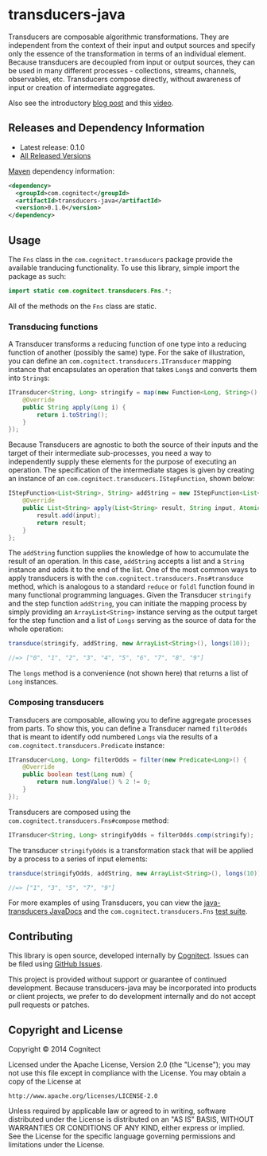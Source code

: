 # transducers-java

Transducers are composable algorithmic transformations. They are independent from the context of their input and output sources and specify only the essence of the transformation in terms of an individual element. Because transducers are decoupled from input or output sources, they can be used in many different processes - collections, streams, channels, observables, etc. Transducers compose directly, without awareness of input or creation of intermediate aggregates.

Also see the introductory [blog post](http://blog.cognitect.com/blog/2014/8/6/transducers-are-coming) and this [video](https://www.youtube.com/watch?v=6mTbuzafcII).

## Releases and Dependency Information

* Latest release: 0.1.0
* [All Released Versions](http://search.maven.org/#search%7Cgav%7C1%7Cg%3A%22com.cognitect%22%20AND%20a%3A%22transducers-java%22)

[Maven](http://maven.apache.org/) dependency information:

```xml
<dependency>
  <groupId>com.cognitect</groupId>
  <artifactId>transducers-java</artifactId>
  <version>0.1.0</version>
</dependency>
```

## Usage

The `Fns` class in the `com.cognitect.transducers` package provide the available tranducing functionality.  To use this library, simple import the package as such:

```java
import static com.cognitect.transducers.Fns.*;
```

All of the methods on the `Fns` class are static.

### Transducing functions

A Transducer transforms a reducing function of one type into a reducing function of another (possibly the same) type.  For the sake of illustration, you can define an `com.cognitect.transducers.ITransducer` mapping instance that encapsulates an operation that takes `Long`s and converts them into `String`s:

```java
ITransducer<String, Long> stringify = map(new Function<Long, String>() {
    @Override
    public String apply(Long i) {
        return i.toString();
    }
});
```

Because Transducers are agnostic to both the source of their inputs and the target of their intermediate sub-processes, you need a way to independently supply these elements for the purpose of executing an operation.  The specification of the intermediate stages is given by creating an instance of an `com.cognitect.transducers.IStepFunction`, shown below:

```java
IStepFunction<List<String>, String> addString = new IStepFunction<List<String>, String>() {
    @Override
    public List<String> apply(List<String> result, String input, AtomicBoolean reduced) {
        result.add(input);
        return result;
    }
};
```

The `addString` function supplies the knowledge of how to accumulate the result of an operation.  In this case, `addString` accepts a list and a `String` instance and adds it to the end of the list.  One of the most common ways to apply transducers is with the `com.cognitect.transducers.Fns#transduce` method, which is analogous to a standard `reduce` or `foldl` function found in many functional programming languages.  Given the Transducer `stringify` and the step function `addString`, you can initiate the mapping process by simply providing an `ArrayList<String>` instance serving as the output target for the step function and a list of `Longs` serving as the source of data for the whole operation:

```java
transduce(stringify, addString, new ArrayList<String>(), longs(10));

//=> ["0", "1", "2", "3", "4", "5", "6", "7", "8", "9"]
```

The `longs` method is a convenience (not shown here) that returns a list of `Long` instances.

### Composing transducers

Transducers are composable, allowing you to define aggregate processes from parts.  To show this, you can define a Transducer named `filterOdds` that is meant to identify odd numbered `Longs` via the results of a `com.cognitect.transducers.Predicate` instance:

```java
ITransducer<Long, Long> filterOdds = filter(new Predicate<Long>() {
    @Override
    public boolean test(Long num) {
        return num.longValue() % 2 != 0;
    }
});			
```

Transducers are composed using the `com.cognitect.transducers.Fns#compose` method:

```java
ITransducer<String, Long> stringifyOdds = filterOdds.comp(stringify);
```

The transducer `stringifyOdds` is a transformation stack that will be applied by a process to a series of input elements:

```java
transduce(stringifyOdds, addString, new ArrayList<String>(), longs(10));

//=> ["1", "3", "5", "7", "9"]
```

For more examples of using Transducers, you can view the [java-transducers JavaDocs](http://cognitect-labs.github.io/transducers-java/) and the `com.cognitect.transducers.Fns` [test suite](https://github.com/cognitect-labs/transducers-java/blob/master/src/test/com/cognitect/transducers/FnsTest.java).


## Contributing 

This library is open source, developed internally by [Cognitect](http://cognitect.com). Issues can be filed using [GitHub Issues](https://github.com/cognitect-labs/transducers-java/issues).

This project is provided without support or guarantee of continued development.
Because transducers-java may be incorporated into products or client projects, we prefer to do development internally and do not accept pull requests or patches. 

## Copyright and License

Copyright © 2014 Cognitect

Licensed under the Apache License, Version 2.0 (the "License");
you may not use this file except in compliance with the License.
You may obtain a copy of the License at

    http://www.apache.org/licenses/LICENSE-2.0

Unless required by applicable law or agreed to in writing, software
distributed under the License is distributed on an "AS IS" BASIS,
WITHOUT WARRANTIES OR CONDITIONS OF ANY KIND, either express or implied.
See the License for the specific language governing permissions and
limitations under the License.
